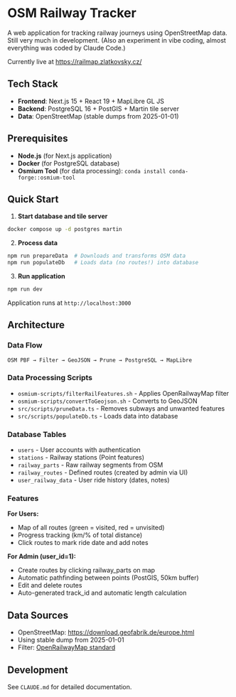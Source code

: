 # OSM Railway Tracker

A web application for tracking railway journeys using OpenStreetMap data. Still very much in development. (Also an experiment in vibe coding, almost everything was coded by Claude Code.)

Currently live at https://railmap.zlatkovsky.cz/

## Tech Stack

- **Frontend**: Next.js 15 + React 19 + MapLibre GL JS
- **Backend**: PostgreSQL 16 + PostGIS + Martin tile server
- **Data**: OpenStreetMap (stable dumps from 2025-01-01)

## Prerequisites

- **Node.js** (for Next.js application)
- **Docker** (for PostgreSQL database)
- **Osmium Tool** (for data processing): `conda install conda-forge::osmium-tool`

## Quick Start

1. **Start database and tile server**
```bash
docker compose up -d postgres martin
```

2. **Process data**
```bash
npm run prepareData  # Downloads and transforms OSM data
npm run populateDb   # Loads data (no routes!) into database 
```

3. **Run application**
```bash
npm run dev
```

Application runs at `http://localhost:3000`

## Architecture

### Data Flow
```
OSM PBF → Filter → GeoJSON → Prune → PostgreSQL → MapLibre
```

### Data Processing Scripts
- `osmium-scripts/filterRailFeatures.sh` - Applies OpenRailwayMap filter
- `osmium-scripts/convertToGeojson.sh` - Converts to GeoJSON
- `src/scripts/pruneData.ts` - Removes subways and unwanted features
- `src/scripts/populateDb.ts` - Loads data into database

### Database Tables
- `users` - User accounts with authentication
- `stations` - Railway stations (Point features)
- `railway_parts` - Raw railway segments from OSM
- `railway_routes` - Defined routes (created by admin via UI)
- `user_railway_data` - User ride history (dates, notes)

### Features

**For Users:**
- Map of all routes (green = visited, red = unvisited)
- Progress tracking (km/% of total distance)
- Click routes to mark ride date and add notes

**For Admin (user_id=1):**
- Create routes by clicking railway_parts on map
- Automatic pathfinding between points (PostGIS, 50km buffer)
- Edit and delete routes
- Auto-generated track_id and automatic length calculation

## Data Sources

- OpenStreetMap: https://download.geofabrik.de/europe.html
- Using stable dump from 2025-01-01
- Filter: [OpenRailwayMap standard](https://github.com/OpenRailwayMap/OpenRailwayMap-CartoCSS/blob/master/SETUP.md)

## Development

See `CLAUDE.md` for detailed documentation.
